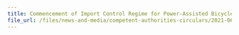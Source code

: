 ```yaml
---
title: Commencement of Import Control Regime for Power-Assisted Bicycles (PABs) and Motorised Personal Mobility Devices (PMDs)
file_url: /files/news-and-media/competent-authorities-circulars/2021-06-01-CA.pdf
---
```


